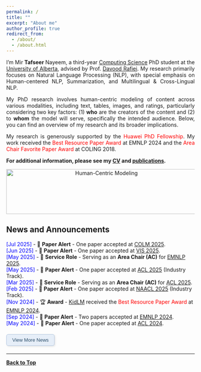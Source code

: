 ```yaml
---
permalink: /
title: ""
excerpt: "About me"
author_profile: true
redirect_from: 
  - /about/
  - /about.html
---
```


<!--👋Hi, there! -->

<p align="justify">
I’m Mir <b>Tafseer</b> Nayeem, a third-year <a href="https://www.ualberta.ca/computing-science/index.html">Computing Science</a> PhD student at the <a href="https://www.ualberta.ca/index.html">University of Alberta</a>, advised by Prof. <a href="https://webdocs.cs.ualberta.ca/~drafiei/">Davood Rafiei</a>. My research primarily focuses on Natural Language Processing (NLP), with special emphasis on Human-centered NLP, Summarization, and Multilingual & Cross-Lingual NLP. 
</p>

<p align="justify">
My PhD research involves human-centric modeling of content across various modalities, including text, tables, images, and ratings, particularly considering two key factors: (1) <b>who</b> are the creators of the content and (2) to <b>whom</b> the model will serve, specifically the intended audience. Below, you can find an overview of my research and its broader implications.
</p>

<p align="justify">
My research is generously supported by the <span style="color:Red">Huawei PhD Fellowship</span>. My work received the <span style="color:Red">Best Resource Paper Award</span> at EMNLP 2024 and the <span style="color:Red">Area Chair Favorite Paper Award</span> at COLING 2018.
</p>

<!--
Thanks for stopping by!

My name is Mir Tafseer Nayeem. I graduated with a M.Sc. degree in Computer Science from the [University of Lethbridge (UofL)](https://www.uleth.ca/), Alberta, Canada. I also worked as a Teaching and Research Assistant at UofL. My research interests include, but are not limited to, Natural Language Processing, Computational Social Science, and Recommender Systems. My work was nominated for [<span style="color:Red"> **Best Paper Award**</span>](http://coling2018.org/coling-2018-best-papers/) and selected as <span style="color:Red"> **Area Chair Favorite Paper** </span> at [COLING 2018](http://coling2018.org). Currently, I am working as a faculty member at [Ahsanullah University of Science and Technology (AUST)](https://www.aust.edu/cse), Dhaka, Bangladesh. 
-->

**For additional information, please see my [CV](https://tafseer-nayeem.github.io/cv/) and [publications](https://tafseer-nayeem.github.io/publications/).**

<!-- <a href="https://tafseer-nayeem.github.io/publications/"> <img src="https://tafseer-nayeem.github.io/images/pubs.png" alt="Publication Venues"
	title="Publication Venues" width="600" height="200"> </a>
-->

<!-- <br /> -->

<p align="center">
<img src="https://tafseer-nayeem.github.io/images/human-centric.png" alt="Human-Centric Modeling" title="Human-Centric Modeling" width="520" height="120">
</p>

## News and Announcements
* <span style="color:Blue"> [Jul 2025] </span> - 🔔 **Paper Alert** - One paper accepted at [COLM 2025](https://colmweb.org/).
* <span style="color:Blue"> [Jun 2025] </span> - 🔔 **Paper Alert** - One paper accepted at [VIS 2025](https://ieeevis.org/year/2025/welcome).
* <span style="color:Blue"> [May 2025] </span> - 📝 **Service Role** - Serving as an **Area Chair (AC)** for [EMNLP 2025](https://2025.emnlp.org/).
* <span style="color:Blue"> [May 2025] </span> - 🔔 **Paper Alert** - One paper accepted at [ACL 2025](https://2025.aclweb.org/) (Industry Track).
* <span style="color:Blue"> [Mar 2025] </span> - 📝 **Service Role** - Serving as an **Area Chair (AC)** for [ACL 2025](https://2025.aclweb.org/).
* <span style="color:Blue"> [Feb 2025] </span> - 🔔 **Paper Alert** - One paper accepted at [NAACL 2025](https://2025.naacl.org/) (Industry Track).
* <span style="color:Blue"> [Nov 2024] </span> - 🏆 **Award** - [KidLM](https://aclanthology.org/2024.emnlp-main.277/) received the <span style="color:Red">Best Resource Paper Award</span> at [EMNLP 2024](https://2024.emnlp.org/).
* <span style="color:Blue"> [Sep 2024] </span> - 🔔 **Paper Alert** - Two papers accepted at [EMNLP 2024](https://2024.emnlp.org/).
* <span style="color:Blue"> [May 2024] </span> - 🔔 **Paper Alert** - One paper accepted at [ACL 2024](https://2024.aclweb.org/).

<!-- Button to show/hide additional content -->
<button onclick="toggleVisibility('moreUpdates')" class="expand-button">View More News</button>

<!-- Hidden content -->
<div id="moreUpdates" style="display: none;">
  <ul>
    <li><span style="color:Blue"> [Feb 2024] </span> - 🔔 <strong>Paper Alert</strong> - One paper accepted at <a href="https://lrec-coling-2024.org/">LREC-COLING 2024</a>.</li>
    <li><span style="color:Blue"> [Aug 2023] </span> - 🔔 <strong>Paper Alert</strong> - One paper accepted at <a href="https://uobevents.eventsair.com/cikm2023/">CIKM 2023</a>.</li>
    <li><span style="color:Blue"> [Jan 2023] </span> - 🔔 <strong>Paper Alert</strong> - Two papers accepted at <a href="https://2023.eacl.org/">EACL 2023</a>.</li>
    <li><span style="color:Blue">[Jun 2022]</span> - ✨ <strong>Exciting News</strong> - I am thrilled to receive <span style="color:Red">Huawei PhD Fellowship</span>.</li>
    <li><span style="color:Blue">[Sep 2021]</span> - 🎓 <strong>Education</strong> - Started PhD in <a href="https://www.ualberta.ca/computing-science/index.html">Computing Science</a> at <a href="https://www.ualberta.ca/index.html">University of Alberta</a>.</li>
    <li><span style="color:Blue">[Feb 2021]</span> - 🔔 <strong>Paper Alert</strong> - One paper accepted at <a href="https://2021.eacl.org/">EACL 2021</a>.</li>
    <li><span style="color:Blue">[Jan 2021]</span> - 🔔 <strong>Paper Alert</strong> - One paper accepted at <a href="https://aaai.org/Conferences/AAAI-21/">AAAI 2021</a>.</li>
    <li><span style="color:blue;">[Jun 2018]</span> - 🏆 <strong>Award</strong> - Our <a href="http://aclweb.org/anthology/C18-1102">paper</a> received <span style="color:red;">Area Chair Favorite Paper Award</span> at <a href="http://coling2018.org/coling-2018-best-papers/">COLING 2018</a>.</li>
    <!-- <li><span style="color:Blue">[Jun 2018]</span> - 🏆 <strong>Award</strong> - Nominated for the <a href="http://coling2018.org/coling-2018-best-papers/">Best Paper Award</a> at COLING 2018.</li> -->
</ul>

</div>


<!--

<li><span style="color:Blue">[May 2018]</span> - 🔔 <strong>Paper Alert</strong> - One <a href="http://aclweb.org/anthology/C18-1102">paper</a> accepted at COLING 2018.</li>
    <li><span style="color:Blue">[May 2019]</span> - 🔔 <strong>Paper Alert</strong> - One <a href="https://www.sciencedirect.com/science/article/pii/S0885230818303449">journal paper</a> accepted to <a href="https://www.journals.elsevier.com/computer-speech-and-language">Computer Speech & Language</a>.</li>
    <li><span style="color:Blue">[Jan 2019]</span> - 🔔 <strong>Paper Alert</strong> - One <a href="https://link.springer.com/chapter/10.1007/978-3-030-15719-7_14">paper</a> accepted at <a href="http://ecir2019.org/">ECIR 2019</a>.</li>
    <li><span style="color:Blue">[Oct 2017]</span> - 📢 <strong>Event</strong> - Organizer and Host: <a href="https://www.intel.ai/">Intel Nervana AI Academy - Workshop</a>.</li>
    <li><span style="color:Blue">[Aug 2017]</span> - 🔔 <strong>Paper Alert</strong> - One <a href="http://www.aclweb.org/anthology/I17-2071">paper</a> accepted at <a href="http://ijcnlp2017.org/site/page.aspx?pid=901&sid=1133&lang=en">IJCNLP 2017</a>.</li>
    <li><span style="color:Blue">[Aug 2017]</span> - 🔔 <strong>Paper Alert</strong> - One <a href="https://dl.acm.org/citation.cfm?id=3133106">paper</a> accepted at <a href="http://www.cikmconference.org/CIKM2017/index.html">CIKM 2017</a>.</li>
    <li><span style="color:Blue">[Aug 2017]</span> - 📢 <strong>Event</strong> - Attended <a href="http://acl2017.org/">ACL 2017</a> in Vancouver, and presented a <a href="http://www.aclweb.org/anthology/W17-2407">workshop paper</a>.</li>
    <li><span style="color:Blue">[Apr 2017]</span> - 🎤 <strong>Lecture</strong> - Gave a talk on <a href="https://tafseer-nayeem.github.io/files/Introduction_to_NLTK.pdf">Introduction to NLTK</a>.</li>
-->

<!-- Styling for the button -->
<style>
.expand-button {
  background-color: #e6eef8; /* Soft blue, often associated with academia */
  color: #2a4d69; /* Deep blue, good for readability and a scholarly vibe */
  border: 1px solid #b0c4de; /* Gentle border color */
  padding: 7px 15px; /* Comfortable padding */
  text-align: center;
  text-decoration: none;
  display: inline-block;
  margin: 7px 0; /* Adds some space around the button */
  cursor: pointer;
  border-radius: 5px; /* Gentle curve on corners */
  font-size: 13px; /* Clear, legible text size */
  transition: box-shadow 0.2s ease-in-out; /* Smooth shadow transition */
  box-shadow: 2px 2px 5px rgba(0, 0, 0, 0.1); /* Subtle shadow for depth */
}

.expand-button:hover,
.expand-button:focus {
  box-shadow: 2px 2px 8px rgba(0, 0, 0, 0.2); /* Slightly deeper shadow on hover/focus for interactivity */
}

ul {
  list-style-type: none; /* Removes the default list styling */
  padding: 0;
}

li i {
  margin-right: 5px; /* Ensures icons have space */
}
</style>

<!-- JavaScript to toggle the visibility of the 'moreUpdates' section -->
<script>
function toggleVisibility(id) {
  var x = document.getElementById(id);
  x.style.display = x.style.display === "none" ? "block" : "none";
}
</script>


----------------------------------------

[**Back to Top**](#)

<!--
<script type='text/javascript' id='clustrmaps' src='//cdn.clustrmaps.com/map_v2.js?cl=ffffff&w=320&t=m&d=ipF0iF0Q-RsFHP1VWejYRbFjf-eSQyozfam19f0UfGo'></script>
-->


